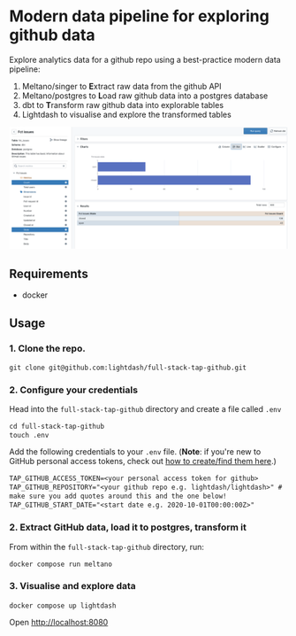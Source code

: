 # Modern data pipeline for exploring github data

Explore analytics data for a github repo using a best-practice modern data pipeline:

1. Meltano/singer to **E**xtract raw data from the github API
2. Meltano/postgres to **L**oad raw github data into a postgres database
3. dbt to **T**ransform raw github data into explorable tables
4. Lightdash to visualise and explore the transformed tables

![screenshot](./docs/screenshot.png)

## Requirements

* docker

## Usage

### 1. Clone the repo.
```
git clone git@github.com:lightdash/full-stack-tap-github.git
```

### 2. Configure  your credentials
Head into the `full-stack-tap-github` directory and create a file called `.env`
```
cd full-stack-tap-github
touch .env
```

Add the following credentials to your `.env` file. (**Note**: if you're new to GitHub personal access tokens, check out [how to create/find them here](https://docs.github.com/en/github/authenticating-to-github/keeping-your-account-and-data-secure/creating-a-personal-access-token).)
```
TAP_GITHUB_ACCESS_TOKEN=<your personal access token for github>
TAP_GITHUB_REPOSITORY="<your github repo e.g. lightdash/lightdash>" # make sure you add quotes around this and the one below!
TAP_GITHUB_START_DATE="<start date e.g. 2020-10-01T00:00:00Z>"
```

### 2. Extract GitHub data, load it to postgres, transform it
From within the `full-stack-tap-github` directory, run:
```
docker compose run meltano
```

### 3. Visualise and explore data

```
docker compose up lightdash
```

Open [http://localhost:8080](http://localhost:8080)
